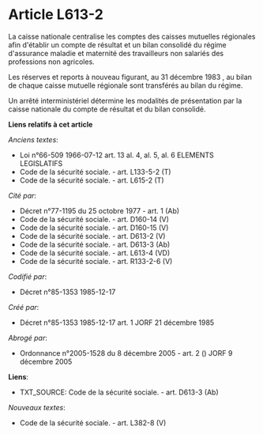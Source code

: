 # Article L613-2

La caisse nationale centralise les comptes des caisses mutuelles régionales afin d'établir un compte de résultat et un bilan
consolidé du régime d'assurance maladie et maternité des travailleurs non salariés des professions non agricoles. 

Les réserves et reports à nouveau figurant, au 31 décembre 1983   , au bilan de chaque caisse mutuelle régionale sont
transférés au bilan du régime. 

Un arrêté interministériel détermine les modalités de présentation par la caisse nationale du compte de résultat et du bilan
consolidé.

**Liens relatifs à cet article**

_Anciens textes_:

  - Loi n°66-509 1966-07-12 art. 13 al. 4, al. 5, al. 6 ELEMENTS LEGISLATIFS
  - Code de la sécurité sociale. - art. L133-5-2 (T)
  - Code de la sécurité sociale. - art. L615-2 (T)

_Cité par_:

  - Décret n°77-1195 du 25 octobre 1977 - art. 1 (Ab)
  - Code de la sécurité sociale. - art. D160-14 (V)
  - Code de la sécurité sociale. - art. D160-15 (V)
  - Code de la sécurité sociale. - art. D613-2 (V)
  - Code de la sécurité sociale. - art. D613-3 (Ab)
  - Code de la sécurité sociale. - art. L613-4 (VD)
  - Code de la sécurité sociale. - art. R133-2-6 (V)

_Codifié par_:

  - Décret n°85-1353 1985-12-17

_Créé par_:

  - Décret n°85-1353 1985-12-17 art. 1 JORF 21 décembre 1985

_Abrogé par_:

  - Ordonnance n°2005-1528 du 8 décembre 2005 - art. 2 () JORF 9 décembre 2005

**Liens**:

  - TXT_SOURCE: Code de la sécurité sociale. - art. D613-3 (Ab)

_Nouveaux textes_:

  - Code de la sécurité sociale. - art. L382-8 (V)
